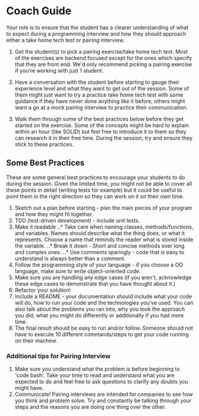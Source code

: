 # Coach Guide

Your role is to ensure that the student has a clearer understanding of what to expect during a programming interview and how they should approach either a take home tech test or pairing interview.

1. Get the student(s) to pick a pairing exercise/take home tech test. Most of the exercises are backend focused except for the ones which specify that they are front end. We'd only recommend picking a pairing exercise if you're working with just 1 student.

2. Have a conversation with the student before starting to gauge their experience level and what they want to get out of the session. Some of them might just want to try a practice take home tech test with some guidance if they have never done anything like it before, others might want a go at a mock pairing interview to practice their communication.

2. Walk them through some of the best practices below before they get started on the exercise. Some of the concepts might be hard to explain within an hour (like SOLID) but feel free to introduce it to them so they can research it in their free time. During the session, try and ensure they stick to these practices.


## Some Best Practices

These are some general best practices to encourage your students to do during the session. Given the limited time, you might not be able to cover all these points in detail (writing tests for example) but it could be useful to point them in the right direction so they can work on it on their own time.

1. Sketch out a plan before starting - plan the main pieces of your program and how they might fit together.
2. TDD (test-driven development) - include unit tests.
3. Make it readable
..* Take care when naming classes, methods/functions, and variables. Names should describe what the thing does, or what it represents. Choose a name that reminds the reader what is stored inside the variable.
..* Break it down - Short and concise methods over long and complex ones.
..* Use comments sparingly - code that is easy to understand is always better than a comment.
4. Follow the programming style of your language - if you choose a OO language, make sure to write object-oriented code.
5. Make sure you are handling any edge cases (if you aren't, acknowledge these edge cases to demonstrate that you have thought about it.)
6. Refactor your solution!
7. Include a README - your documentation should include what your code will do, how to run your code and the technologies you've used. You can also talk about the problems you ran into, why you took the approach you did, what you might do differently or additionally if you had more time.
8. The final result should be easy to run and/or follow. Someone should not have to execute 10 different commands/steps to get your code running on their machine. 

### Additional tips for Pairing Interview

1. Make sure you understand what the problem is before beginning to 'code bash'. Take your time to read and understand what you are expected to do and feel free to ask questions to clarify any doubts you might have.
2. Communicate! Pairing interviews are intended for companies to see how you think and problem solve. Try and constantly be talking through your steps and the reasons you are doing one thing over the other.
